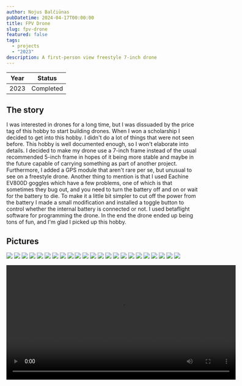 ```yaml
---
author: Nojus Balčiūnas
pubDatetime: 2024-04-17T00:00:00
title: FPV Drone
slug: fpv-drone
featured: false
tags:
  - projects
  - "2023"
description: A first-person view freestyle 7-inch drone
---
```


| Year |  Status   |
| :--: | :-------: |
| 2023 | Completed |

## The story

I was interested in drones for a long time, but I was dissuaded by the price tag of this hobby to start building drones.
When I won a scholarship I decided to get into this hobby.
I didn't do a lot of things that were not seen before.
This hobby is well documented enough, so I won't elaborate into details.
I decided to make my drone use a 7-inch frame instead of the usual recommended 5-inch frame in hopes of it being more stable and maybe in the future capable of carrying something as part of another project.
Furthermore, I added a GPS module that aren't rare per se, but unusual to see on a freestyle drone.
Another thing to mention is that I used Eachine EV800D goggles which have a few problems, one of which is that sometimes they bug out, and you need to turn the battery off and on or wait for the battery to die.
To make it a little bit simpler to cut off the power from the battery I made a small modification and installed a toggle button to control whether the internal battery is connected or not.
I used betaflight software for programming the drone.
In the end the drone ended up being tons of fun, and I'm glad I picked up this hobby.

## Pictures

![](../../assets/images/fpv-drone/1.jpg)
![](../../assets/images/fpv-drone/2.jpg)
![](../../assets/images/fpv-drone/3.jpg)
![](../../assets/images/fpv-drone/4.jpg)
![](../../assets/images/fpv-drone/5.jpg)
![](../../assets/images/fpv-drone/6.jpg)
![](../../assets/images/fpv-drone/7.jpg)
![](../../assets/images/fpv-drone/8.jpg)
![](../../assets/images/fpv-drone/9.jpg)
![](../../assets/images/fpv-drone/10.jpg)
![](../../assets/images/fpv-drone/11.jpg)
![](../../assets/images/fpv-drone/12.jpg)
![](../../assets/images/fpv-drone/13.jpg)
![](../../assets/images/fpv-drone/14.jpg)
![](../../assets/images/fpv-drone/15.jpg)
![](../../assets/images/fpv-drone/16.jpg)
![](../../assets/images/fpv-drone/17.jpg)
![](../../assets/images/fpv-drone/18.jpg)
![](../../assets/images/fpv-drone/19.jpg)
![](../../assets/images/fpv-drone/20.jpg)
![](../../assets/images/fpv-drone/21.jpg)
![](../../assets/images/fpv-drone/22.jpg)
![](../../assets/images/fpv-drone/23.jpg)

<center>
<video width="600" height="auto" controls>
  <source src="/assets/fpv-drone/1.mp4" type="video/mp4">
</video>
</center>
